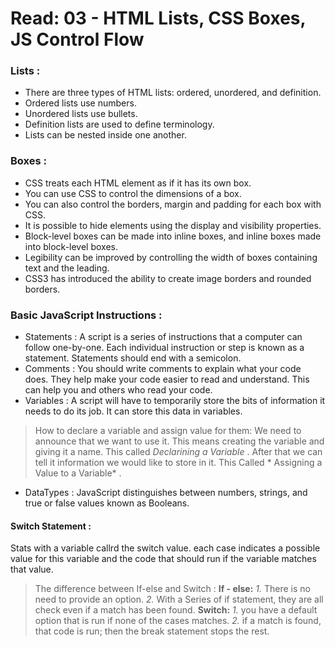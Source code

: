 # Read: 03 - HTML Lists, CSS Boxes, JS Control Flow

### Lists : 
* There are three types of HTML lists: ordered, unordered, and definition.
* Ordered lists use numbers.
* Unordered lists use bullets.
* Definition lists are used to define terminology.
* Lists can be nested inside one another.

### Boxes :
* CSS treats each HTML element as if it has its own box.
* You can use CSS to control the dimensions of a box.
* You can also control the borders, margin and padding for each box with CSS.
* It is possible to hide elements using the display and visibility properties.
* Block-level boxes can be made into inline boxes, and inline boxes made into block-level boxes.
* Legibility can be improved by controlling the width of boxes containing text and the leading.
* CSS3 has introduced the ability to create image borders and rounded borders.

### Basic JavaScript Instructions :
* Statements : A script is a series of instructions that a computer can follow one-by-one. Each individual instruction or step is known as a statement. Statements should end with a semicolon.
* Comments : You should write comments to explain what your code does. They help make your code easier to read and understand. This can help you and others who read your code.
* Variables : A script will have to temporarily store the bits of information it needs to do its job. It can store this data in variables.
 > How to declare a variable and assign value for them: 
 We need to announce that we want to use it. This means creating the variable and giving it a name. This called *Declarining a Variable* . After that we can tell it information we would like to store in it. This Called * Assigning a Value to a Variable* .
* DataTypes : JavaScript distinguishes between numbers, strings, and true or false values known as Booleans.

 
#### Switch Statement :
Stats with a variable callrd the switch value. each case indicates a possible value for this variable and the code that should run if the variable matches that value.
>  The difference between If-else and Switch :
  **If - else:**
  *1.* There is no need to provide an option.
  *2.* With a Series of if statement, they are all check even if a match has been found.
**Switch:** 
*1.* you have a default option that is run if none of the cases matches.
*2.* if a match is found, that code is run; then the break statement stops the rest.
